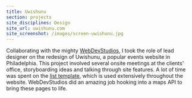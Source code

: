 ```yaml
---
title: Uwishunu
section: projects
site_disciplines: Design
site_url: uwishunu.com
site_screenshot: /images/screen-uwishunu.jpg
---
```


Collaborating with the mighty [WebDevStudios](https://webdevstudios.com/), I took the role of lead designer on the redesign of Uwishunu, a popular events website in Philadelphia. This project involved several onsite meetings at the clients' office, storyboarding ideas and talking through site features. A lot of time was spent on the [list template](https://www.uwishunu.com/2019/05/philly-food-drink-picks-vegan-eats-indian-cooking-mothers-day-deals-and-more/), which is used extensively throughout the website. WebDevStudios did an amazing job hooking into a maps API to bring these pages to life.
